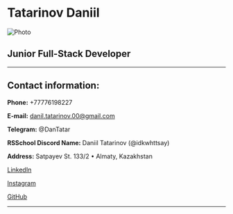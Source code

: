 # Tatarinov Daniil

![Photo](https://media.licdn.com/dms/image/D4D03AQFtRieXvYUAQw/profile-displayphoto-shrink_400_400/0/1708682474156?e=1724889600&v=beta&t=JHxPiU1HfBSf8pl6rZoYCxY1OabK_XogG3VADnUn8SU)

## Junior Full-Stack Developer

***

## Contact information:

**Phone:** +77776198227

**E-mail:** danil.tatarinov.00@gmail.com

**Telegram:** @DanTatar

**RSSchool Discord Name:** Daniil Tatarinov (@idkwhttsay)

**Address:** Satpayev St. 133/2 • Almaty, Kazakhstan

[LinkedIn](https://www.linkedin.com/in/daniil-tatarinov-a463712a0/)

[Instagram](https://www.instagram.com/tatarinov.danil/)

[GitHub](https://github.com/idkwhttsay)

***